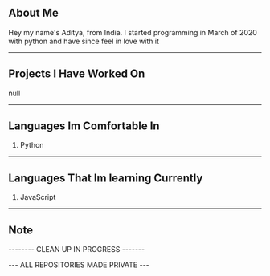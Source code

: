 ## About Me

Hey my name's Aditya, from India. I started programming in March of 2020 with python and have since feel in love with it

---

## Projects I Have Worked On

null

---

## Languages Im Comfortable In
1. Python

---

## Languages That Im learning Currently
1. JavaScript

---

## Note

-------- CLEAN UP IN PROGRESS -------

--- ALL REPOSITORIES MADE PRIVATE ---
